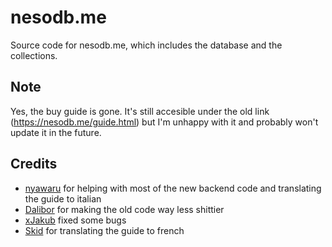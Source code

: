 # nesodb.me
Source code for nesodb.me, which includes the database and the collections. 
## Note
Yes, the buy guide is gone. It's still accesible under the old link (https://nesodb.me/guide.html) but I'm unhappy with it and probably won't update it in the future.

## Credits
- [nyawaru](https://twitter.com/nowaruuu) for helping with most of the new backend code and translating the guide to italian
- [Dalibor](https://github.com/dalibor-osu) for making the old code way less shittier
- [xJakub](https://github.com/xJakub) fixed some bugs
- [Skid](https://github.com/skid9000) for translating the guide to french
